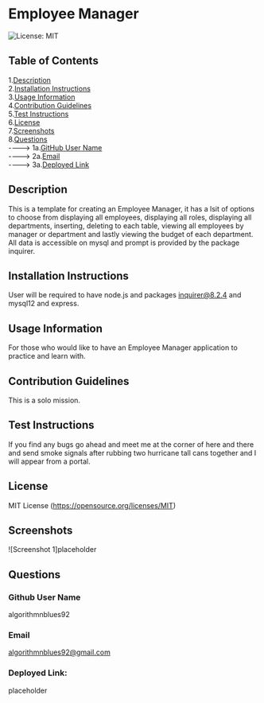 
# Employee Manager
![License: MIT](https://img.shields.io/badge/License-MIT-yellow.svg)

## Table of Contents

1.[Description](#Description)<br>
2.[Installation Instructions](#Installation-Instructions)<br>
3.[Usage Information](#Usage-Information)<br>
4.[Contribution Guidelines](#Contribution-Guidelines)<br>
5.[Test Instructions](#Test-Instructions)<br>
6.[License](#License)<br>
7.[Screenshots](#Screenshots)<br>
8.[Questions](#Questions)<br>
    ----> 1a.[GitHub User Name](#Github-User-Name)<br>
    ----> 2a.[Email](#Email)<br>
    ----> 3a.[Deployed Link](#Deployed-Link)<br>


## Description 

This is a template for creating an Employee Manager, it has a lsit of options to choose from displaying all employees, displaying all roles, displaying all departments, inserting, deleting to each table, viewing all employees by manager or department and lastly viewing the budget of each department. All data is accessible on mysql and prompt is provided by the package inquirer.


## Installation Instructions

User will be required to have node.js and packages inquirer@8.2.4 and mysql12 and express.


## Usage Information

For those who would like to have an Employee Manager application to practice and learn with.


## Contribution Guidelines

This is a solo mission.


## Test Instructions

If you find any bugs go ahead and meet me at the corner of here and there and send smoke signals after rubbing two hurricane tall cans together and I will appear from a portal.


## License

MIT License
(https://opensource.org/licenses/MIT)


## Screenshots

![Screenshot 1]placeholder




## Questions

### Github User Name

algorithmnblues92

### Email

algorithmnblues92@gmail.com

### Deployed Link:

placeholder

 
